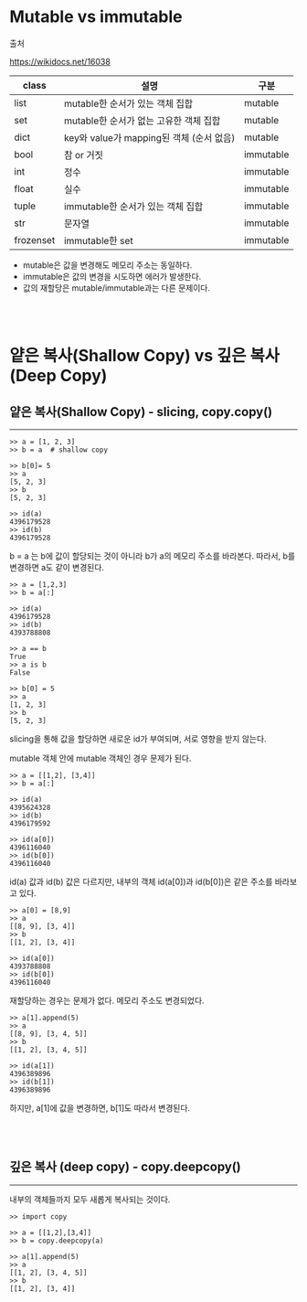 # Mutable vs immutable

출처

https://wikidocs.net/16038

| class     | 설명                                     | 구분      |
| --------- | ---------------------------------------- | --------- |
| list      | mutable한 순서가 있는 객체 집합          | mutable   |
| set       | mutable한 순서가 없는 고유한 객체 집합   | mutable   |
| dict      | key와 value가 mapping된 객체 (순서 없음) | mutable   |
| bool      | 참 or 거짓                               | immutable |
| int       | 정수                                     | immutable |
| float     | 실수                                     | immutable |
| tuple     | immutable한 순서가 있는 객체 집합        | immutable |
| str       | 문자열                                   | immutable |
| frozenset | immutable한 set                          | immutable |

-   mutable은 값을 변경해도 메모리 주소는 동일하다.
-   immutable은 값의 변경을 시도하면 에러가 발생한다.
-   값의 재할당은 mutable/immutable과는 다른 문제이다.

<br />

<br />

# 얕은 복사(Shallow Copy) vs 깊은 복사(Deep Copy)

## 얕은 복사(Shallow Copy) - slicing, copy.copy()

---

```
>> a = [1, 2, 3]
>> b = a  # shallow copy

>> b[0]= 5
>> a
[5, 2, 3]
>> b
[5, 2, 3]

>> id(a)
4396179528
>> id(b)
4396179528
```

b = a 는 b에 값이 할당되는 것이 아니라 b가 a의 메모리 주소를 바라본다. 따라서, b를 변경하면 a도 같이 변경된다.

```
>> a = [1,2,3]
>> b = a[:]

>> id(a)
4396179528
>> id(b)
4393788808

>> a == b
True
>> a is b
False

>> b[0] = 5
>> a
[1, 2, 3]
>> b
[5, 2, 3]
```

slicing을 통해 값을 할당하면 새로운 id가 부여되며, 서로 영향을 받지 않는다.

mutable 객체 안에 mutable 객체인 경우 문제가 된다.

```
>> a = [[1,2], [3,4]]
>> b = a[:]

>> id(a)
4395624328
>> id(b)
4396179592

>> id(a[0])
4396116040
>> id(b[0])
4396116040
```

id(a) 값과 id(b) 값은 다르지만, 내부의 객체 id(a[0])과 id(b[0])은 같은 주소를 바라보고 있다.

```
>> a[0] = [8,9]
>> a
[[8, 9], [3, 4]]
>> b
[[1, 2], [3, 4]]

>> id(a[0])
4393788808
>> id(b[0])
4396116040
```

재할당하는 경우는 문제가 없다. 메모리 주소도 변경되었다.

```
>> a[1].append(5)
>> a
[[8, 9], [3, 4, 5]]
>> b
[[1, 2], [3, 4, 5]]

>> id(a[1])
4396389896
>> id(b[1])
4396389896
```

하지만, a[1]에 값을 변경하면, b[1]도 따라서 변경된다.

<br />

<br />

## 깊은 복사 (deep copy) - copy.deepcopy()

---

내부의 객체들까지 모두 새롭게 복사되는 것이다.

```
>> import copy

>> a = [[1,2],[3,4]]
>> b = copy.deepcopy(a)

>> a[1].append(5)
>> a
[[1, 2], [3, 4, 5]]
>> b
[[1, 2], [3, 4]]
```
